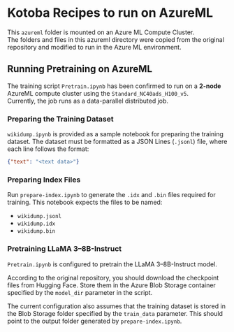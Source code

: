 # Kotoba Recipes to run on AzureML

This `azureml` folder is mounted on an Azure ML Compute Cluster.
<br>The folders and files in this azureml directory were copied from the original repository and modified to run in the Azure ML environment.

## Running Pretraining on AzureML

The training script `Pretrain.ipynb` has been confirmed to run on a **2-node** AzureML compute cluster using the `Standard_NC40ads_H100_v5`.
<br>Currently, the job runs as a data-parallel distributed job.

### Preparing the Training Dataset

`wikidump.ipynb` is provided as a sample notebook for preparing the training dataset. The dataset must be formatted as a JSON Lines (`.jsonl`) file, where each line follows the format:

```json
{"text": "<text data>"}
```

### Preparing Index Files

Run `prepare-index.ipynb` to generate the `.idx` and `.bin` files required for training. This notebook expects the files to be named:

- `wikidump.jsonl`
- `wikidump.idx`
- `wikidump.bin`

### Pretraining LLaMA 3–8B-Instruct

`Pretrain.ipynb` is configured to pretrain the LLaMA 3–8B-Instruct model.

According to the original repository, you should download the checkpoint files from Hugging Face. Store them in the Azure Blob Storage container specified by the `model_dir` parameter in the script.

The current configuration also assumes that the training dataset is stored in the Blob Storage folder specified by the `train_data` parameter. This should point to the output folder generated by `prepare-index.ipynb`.
